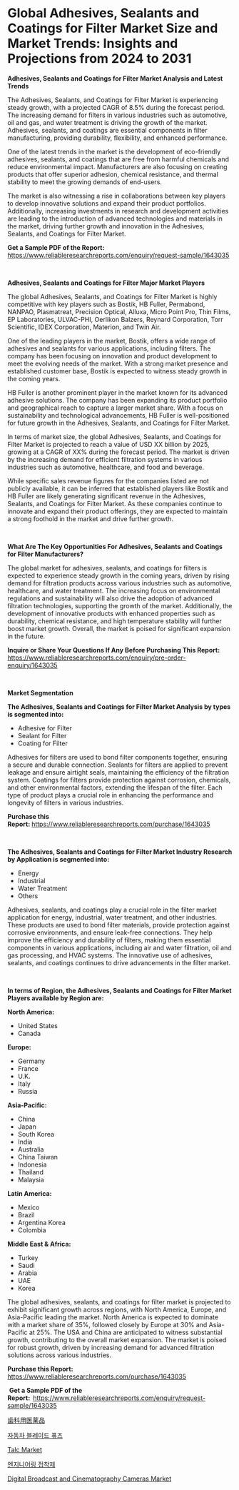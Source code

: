<p><h1>Global Adhesives, Sealants and Coatings for Filter Market Size and Market Trends: Insights and Projections from 2024 to 2031</h1></p><p><strong>Adhesives, Sealants and Coatings for Filter Market Analysis and Latest Trends</strong></p>
<p><p>The Adhesives, Sealants, and Coatings for Filter Market is experiencing steady growth, with a projected CAGR of 8.5% during the forecast period. The increasing demand for filters in various industries such as automotive, oil and gas, and water treatment is driving the growth of the market. Adhesives, sealants, and coatings are essential components in filter manufacturing, providing durability, flexibility, and enhanced performance.</p><p>One of the latest trends in the market is the development of eco-friendly adhesives, sealants, and coatings that are free from harmful chemicals and reduce environmental impact. Manufacturers are also focusing on creating products that offer superior adhesion, chemical resistance, and thermal stability to meet the growing demands of end-users.</p><p>The market is also witnessing a rise in collaborations between key players to develop innovative solutions and expand their product portfolios. Additionally, increasing investments in research and development activities are leading to the introduction of advanced technologies and materials in the market, driving further growth and innovation in the Adhesives, Sealants, and Coatings for Filter Market.</p></p>
<p><strong>Get a Sample PDF of the Report:&nbsp;</strong> <a href="https://www.reliableresearchreports.com/enquiry/request-sample/1643035">https://www.reliableresearchreports.com/enquiry/request-sample/1643035</a></p>
<p>&nbsp;</p>
<p><strong>Adhesives, Sealants and Coatings for Filter Major Market Players</strong></p>
<p><p>The global Adhesives, Sealants, and Coatings for Filter Market is highly competitive with key players such as Bostik, HB Fuller, Permabond, NANPAO, Plasmatreat, Precision Optical, Alluxa, Micro Point Pro, Thin Films, EP Laboratories, ULVAC-PHI, Oerlikon Balzers, Reynard Corporation, Torr Scientific, IDEX Corporation, Materion, and Twin Air.</p><p>One of the leading players in the market, Bostik, offers a wide range of adhesives and sealants for various applications, including filters. The company has been focusing on innovation and product development to meet the evolving needs of the market. With a strong market presence and established customer base, Bostik is expected to witness steady growth in the coming years.</p><p>HB Fuller is another prominent player in the market known for its advanced adhesive solutions. The company has been expanding its product portfolio and geographical reach to capture a larger market share. With a focus on sustainability and technological advancements, HB Fuller is well-positioned for future growth in the Adhesives, Sealants, and Coatings for Filter Market.</p><p>In terms of market size, the global Adhesives, Sealants, and Coatings for Filter Market is projected to reach a value of USD XX billion by 2025, growing at a CAGR of XX% during the forecast period. The market is driven by the increasing demand for efficient filtration systems in various industries such as automotive, healthcare, and food and beverage.</p><p>While specific sales revenue figures for the companies listed are not publicly available, it can be inferred that established players like Bostik and HB Fuller are likely generating significant revenue in the Adhesives, Sealants, and Coatings for Filter Market. As these companies continue to innovate and expand their product offerings, they are expected to maintain a strong foothold in the market and drive further growth.</p></p>
<p>&nbsp;</p>
<p><strong>What Are The Key Opportunities For Adhesives, Sealants and Coatings for Filter Manufacturers?</strong></p>
<p><p>The global market for adhesives, sealants, and coatings for filters is expected to experience steady growth in the coming years, driven by rising demand for filtration products across various industries such as automotive, healthcare, and water treatment. The increasing focus on environmental regulations and sustainability will also drive the adoption of advanced filtration technologies, supporting the growth of the market. Additionally, the development of innovative products with enhanced properties such as durability, chemical resistance, and high temperature stability will further boost market growth. Overall, the market is poised for significant expansion in the future.</p></p>
<p><strong>Inquire or Share Your Questions If Any Before Purchasing This Report:</strong> <a href="https://www.reliableresearchreports.com/enquiry/pre-order-enquiry/1643035">https://www.reliableresearchreports.com/enquiry/pre-order-enquiry/1643035</a></p>
<p>&nbsp;</p>
<p><strong>Market Segmentation</strong></p>
<p><strong>The Adhesives, Sealants and Coatings for Filter Market Analysis by types is segmented into:</strong></p>
<p><ul><li>Adhesive for Filter</li><li>Sealant for Filter</li><li>Coating for Filter</li></ul></p>
<p><p>Adhesives for filters are used to bond filter components together, ensuring a secure and durable connection. Sealants for filters are applied to prevent leakage and ensure airtight seals, maintaining the efficiency of the filtration system. Coatings for filters provide protection against corrosion, chemicals, and other environmental factors, extending the lifespan of the filter. Each type of product plays a crucial role in enhancing the performance and longevity of filters in various industries.</p></p>
<p><strong>Purchase this Report:&nbsp;</strong><a href="https://www.reliableresearchreports.com/purchase/1643035">https://www.reliableresearchreports.com/purchase/1643035</a></p>
<p>&nbsp;</p>
<p><strong>The Adhesives, Sealants and Coatings for Filter Market Industry Research by Application is segmented into:</strong></p>
<p><ul><li>Energy</li><li>Industrial</li><li>Water Treatment</li><li>Others</li></ul></p>
<p><p>Adhesives, sealants, and coatings play a crucial role in the filter market application for energy, industrial, water treatment, and other industries. These products are used to bond filter materials, provide protection against corrosive environments, and ensure leak-free connections. They help improve the efficiency and durability of filters, making them essential components in various applications, including air and water filtration, oil and gas processing, and HVAC systems. The innovative use of adhesives, sealants, and coatings continues to drive advancements in the filter market.</p></p>
<p>&nbsp;</p>
<p><strong>In terms of Region, the Adhesives, Sealants and Coatings for Filter Market Players available by Region are:</strong></p>
<p>
    <p> <strong> North America: </strong>
        <ul>
            <li>United States</li>
            <li>Canada</li>
        </ul>
        </p> 
    <p> <strong> Europe: </strong>
        <ul>
            <li>Germany</li>
            <li>France</li>
            <li>U.K.</li>
            <li>Italy</li>
            <li>Russia</li>
        </ul>
        </p> 
    <p> <strong> Asia-Pacific: </strong>
        <ul>
            <li>China</li>
            <li>Japan</li>
            <li>South Korea</li>
            <li>India</li>
            <li>Australia</li>
            <li>China Taiwan</li>
            <li>Indonesia</li>
            <li>Thailand</li>
            <li>Malaysia</li>
        </ul>
        </p> 
    <p> <strong> Latin America: </strong>
        <ul>
            <li>Mexico</li>
            <li>Brazil</li>
            <li>Argentina Korea</li>
            <li>Colombia</li>
        </ul>
        </p> 
    <p> <strong> Middle East & Africa: </strong>
        <ul>
            <li>Turkey</li>
            <li>Saudi</li>
            <li>Arabia</li>
            <li>UAE</li>
            <li>Korea</li>
        </ul>
    </p>
    </p>
<p><p>The global adhesives, sealants, and coatings for filter market is projected to exhibit significant growth across regions, with North America, Europe, and Asia-Pacific leading the market. North America is expected to dominate with a market share of 35%, followed closely by Europe at 30% and Asia-Pacific at 25%. The USA and China are anticipated to witness substantial growth, contributing to the overall market expansion. The market is poised for robust growth, driven by increasing demand for advanced filtration solutions across various industries.</p></p>
<p><strong>Purchase this Report: </strong><a href="https://www.reliableresearchreports.com/purchase/1643035">https://www.reliableresearchreports.com/purchase/1643035</a></p>
<p>&nbsp;<strong>Get a Sample PDF of the Report:&nbsp;&nbsp;</strong><a href="https://www.reliableresearchreports.com/enquiry/request-sample/1643035">https://www.reliableresearchreports.com/enquiry/request-sample/1643035</a></p>
<p><strong></strong></p>
<p><p><a href="https://medium.com/@fouzimed18/%E6%AD%AF%E7%A7%91%E8%96%AC%E5%B8%82%E5%A0%B4%E3%81%AE%E5%88%86%E6%9E%90-%E3%81%9D%E3%81%AE%E5%B9%B4%E9%96%93%E6%88%90%E9%95%B7%E7%8E%87-%E5%B8%82%E5%A0%B4%E3%82%BB%E3%82%B0%E3%83%A1%E3%83%B3%E3%83%86%E3%83%BC%E3%82%B7%E3%83%A7%E3%83%B3-%E3%82%B0%E3%83%AD%E3%83%BC%E3%83%90%E3%83%AB%E6%A5%AD%E7%95%8C%E6%A6%82%E8%A6%81-ceb4df686e5d">歯科用医薬品</a></p><p><a href="https://medium.com/@airanohannonzb68e5pb53oc1/%EC%9E%90%EB%8F%99%EC%B0%A8-%EB%B8%94%EB%A0%88%EC%9D%B4%EB%93%9C-%ED%93%A8%EC%A6%88-%EC%8B%9C%EC%9E%A5-%EA%B7%9C%EB%AA%A8%EB%8A%94-%EA%B8%80%EB%A1%9C%EB%B2%8C-%EC%82%B0%EC%97%85%EC%97%90%EC%84%9C-%EC%B5%9C%EC%A0%81%EC%9D%98-%EB%A7%88%EC%BC%80%ED%8C%85-%EC%B1%84%EB%84%90%EC%9D%84-%EB%B3%B4%EC%97%AC%EC%A4%8D%EB%8B%88%EB%8B%A4-c84a693dd0ed">자동차 블레이드 퓨즈</a></p><p><a href="https://view.publitas.com/reportprime-1/talc-market-a-comprehensive-report-of-its-market-share-growth-trends-2024-2031/">Talc Market</a></p><p><a href="https://medium.com/@airanohannonzb68e5pb53oc1/%EA%B3%B5%ED%95%99-%EC%A0%91%EC%B0%A9%EC%A0%9C-%EC%8B%9C%EC%9E%A5-%EC%9D%B8%EC%82%AC%EC%9D%B4%ED%8A%B8-%EC%8B%9C%EC%9E%A5-%EB%8F%99%ED%96%A5-%EC%84%B1%EC%9E%A5-2024%EB%85%84%EB%B6%80%ED%84%B0-2031%EB%85%84%EA%B9%8C%EC%A7%80%EC%9D%98-%EC%98%88%EC%B8%A1-d0a18a0d6f0d">엔지니어링 접착제</a></p><p><a href="https://view.publitas.com/reportprime-1/digital-broadcast-and-cinematography-cameras-market-research-report-provides-thorough-industry-overview-which-offers-an-in-depth-analysis-of-product-trends-and-new-market-divisions/">Digital Broadcast and Cinematography Cameras Market</a></p></p>
